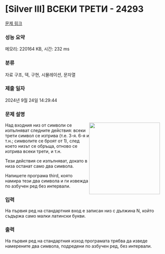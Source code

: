 # [Silver III] ВСЕКИ ТРЕТИ - 24293 

[문제 링크](https://www.acmicpc.net/problem/24293) 

### 성능 요약

메모리: 220164 KB, 시간: 232 ms

### 분류

자료 구조, 덱, 구현, 시뮬레이션, 문자열

### 제출 일자

2024년 9월 24일 14:29:44

### 문제 설명

<p><img alt="" src="" style="width: 230px; height: 233px; float: right;">Над входния низ от символи се изпълняват следните действия: всеки трети символ се изтрива (т.е. 3-я. 6-я и т.н.; символите се броят от 1), след което низът се обръща, отново се изтрива всеки трети, и т.н.</p>

<p>Тези действия се изпълняват, докато в низа останат само два символа.</p>

<p>Напишете програма third, която намира тези два символа и ги извежда по азбучен ред без интервали.</p>

### 입력 

 <p>На първия ред на стандартния вход е записан низ с дължина N, който съдържа само малки латински букви.</p>

### 출력 

 <p>На първия ред на стандартния изход програмата трябва да изведе намерените два символа, подредени по азбучен ред, без интервали.</p>

